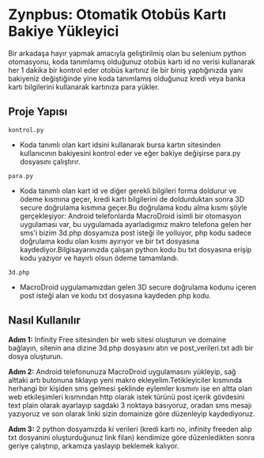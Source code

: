 # Zynpbus: Otomatik Otobüs Kartı Bakiye Yükleyici
Bir arkadaşa hayır yapmak amacıyla geliştirilmiş olan bu selenium python otomasyonu, koda tanımlamış olduğunuz otobüs kartı id no verisi kullanarak her 1 dakika bir kontrol eder otobüs kartınız ile bir biniş yaptığınızda yani bakiyeniz değiştiğinde yine koda tanımlamış olduğunuz kredi veya banka kartı bilgilerini kullanarak kartınıza para yükler.

## Proje Yapısı

`kontrol.py`
- Koda tanımlı olan kart idsini kullanarak bursa kartın sitesinden kullanıcının bakiyesini kontrol eder ve eğer bakiye değişirse para.py dosyasını çalıştırır.

`para.py`
- Koda tanımlı olan kart id ve diğer gerekli bilgileri forma doldurur ve ödeme kısmına geçer, kredi kartı bilgilerini de doldurduktan sonra 3D secure doğrulama kısmına geçer.Bu doğrulama kodu alma kısmı şöyle gerçekleşiyor: Android telefonlarda MacroDroid isimli bir otomasyon uygulaması var, bu uygulamada ayarladıgımız makro telefona gelen her sms'i bizim 3d.php dosyamıza post isteği ile yolluyor, php kodu sadece doğrulama kodu olan kısmı ayırıyor ve bir txt dosyasına kaydediyor.Bilgisayarınızda çalışan python kodu bu txt dosyasına erişip kodu yazıyor ve hayırlı olsun ödeme tamamlandı.

`3d.php`
- MacroDroid uygulamamızdan gelen 3D secure doğrulama kodunu içeren post isteği alan ve kodu txt dosyasına kaydeden php kodu.

## Nasıl Kullanılır

**Adım 1:** Infinity Free sitesinden bir web sitesi oluşturun ve domaine bağlayın, sitenin ana dizine 3d.php dosyasını atın ve post_verileri.txt adlı bir dosya oluşturun.

**Adım 2:** Android telefonunuza MacroDroid uygulamasını yükleyip, sağ alttaki artı butonuna tıklayıp yeni makro ekleyelim.Tetikleyiciler kısmında herhangi bir kişiden sms gelmesi şeklinde eylemler kısmını ise en altta olan web etkileşimleri kısmından http olarak istek türünü post içerik gövdesini text plain olarak ayarlayıp sagdaki 3 noktaya basıyoruz, oradan sms mesajı yazıyoruz ve son olarak linki sizin domainize göre düzenleyip kaydediyoruz.

**Adım 3:** 2 python dosyamızda ki verileri (kredi kartı no, infinity freeden alıp txt dosyanini oluşturduğunuz link filan) kendimize göre düzenledikten sonra geriye çalıştırıp, arkamıza yaslayıp beklemek kalıyor.
